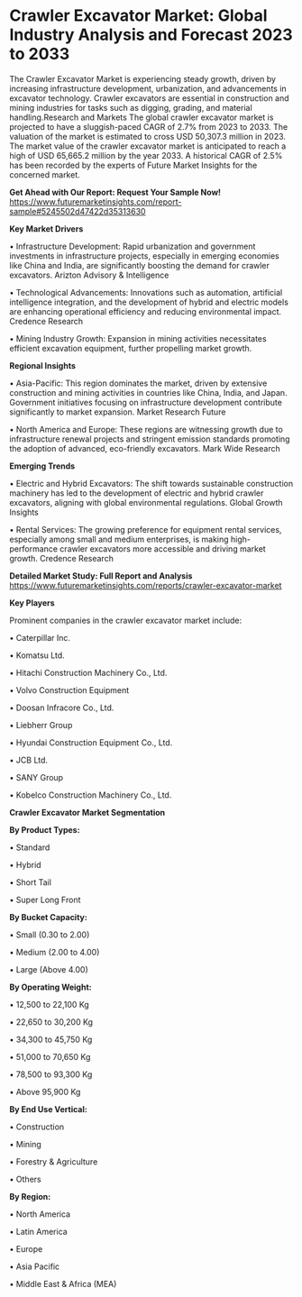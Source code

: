 # ​Crawler Excavator Market: Global Industry Analysis and Forecast 2023 to 2033

The Crawler Excavator Market is experiencing steady growth, driven by increasing infrastructure development, urbanization, and advancements in excavator technology. Crawler excavators are essential in construction and mining industries for tasks such as digging, grading, and material handling.Research and Markets
The global crawler excavator market is projected to have a sluggish-paced CAGR of 2.7% from 2023 to 2033. The valuation of the market is estimated to cross USD 50,307.3 million in 2023.
The market value of the crawler excavator market is anticipated to reach a high of USD 65,665.2 million by the year 2033. A historical CAGR of 2.5% has been recorded by the experts of Future Market Insights for the concerned market.

**Get Ahead with Our Report: Request Your Sample Now!**
https://www.futuremarketinsights.com/report-sample#5245502d47422d35313630

**Key Market Drivers**

•	Infrastructure Development: Rapid urbanization and government investments in infrastructure projects, especially in emerging economies like China and India, are significantly boosting the demand for crawler excavators. Arizton Advisory & Intelligence

•	Technological Advancements: Innovations such as automation, artificial intelligence integration, and the development of hybrid and electric models are enhancing operational efficiency and reducing environmental impact. Credence Research

•	Mining Industry Growth: Expansion in mining activities necessitates efficient excavation equipment, further propelling market growth. 

**Regional Insights**

•	Asia-Pacific: This region dominates the market, driven by extensive construction and mining activities in countries like China, India, and Japan. Government initiatives focusing on infrastructure development contribute significantly to market expansion. Market Research Future

•	North America and Europe: These regions are witnessing growth due to infrastructure renewal projects and stringent emission standards promoting the adoption of advanced, eco-friendly excavators. Mark Wide Research

**Emerging Trends**

•	Electric and Hybrid Excavators: The shift towards sustainable construction machinery has led to the development of electric and hybrid crawler excavators, aligning with global environmental regulations. Global Growth Insights

•	Rental Services: The growing preference for equipment rental services, especially among small and medium enterprises, is making high-performance crawler excavators more accessible and driving market growth. Credence Research

**Detailed Market Study: Full Report and Analysis**
https://www.futuremarketinsights.com/reports/crawler-excavator-market

**Key Players**

Prominent companies in the crawler excavator market include:

•	Caterpillar Inc.

•	Komatsu Ltd.

•	Hitachi Construction Machinery Co., Ltd.

•	Volvo Construction Equipment

•	Doosan Infracore Co., Ltd.

•	Liebherr Group

•	Hyundai Construction Equipment Co., Ltd.

•	JCB Ltd.

•	SANY Group

•	Kobelco Construction Machinery Co., Ltd.

**Crawler Excavator Market Segmentation**

**By Product Types:**

•	Standard

•	Hybrid

•	Short Tail

•	Super Long Front

**By Bucket Capacity:**

•	Small (0.30 to 2.00)

•	Medium (2.00 to 4.00)

•	Large (Above 4.00)

**By Operating Weight:**

•	12,500 to 22,100 Kg

•	22,650 to 30,200 Kg

•	34,300 to 45,750 Kg

•	51,000 to 70,650 Kg

•	78,500 to 93,300 Kg

•	Above 95,900 Kg

**By End Use Vertical:**

•	Construction

•	Mining

•	Forestry & Agriculture

•	Others

**By Region:**

•	North America

•	Latin America

•	Europe

•	Asia Pacific

•	Middle East & Africa (MEA)
